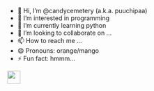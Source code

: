 - 👋 Hi, I’m @candycemetery (a.k.a. puuchipaa)
- 👀 I’m interested in programming
- 🌱 I’m currently learning python
- 💞️ I’m looking to collaborate on ...
- 📫 How to reach me ...
- 😄 Pronouns: orange/mango
- ⚡ Fun fact: hmmm...
<img src = "https://media3.giphy.com/media/v1.Y2lkPTc5MGI3NjExZms1bTc5MG5ocGEybTlsbGxvbGhubW5tMWU1MmZoMjB3YjVwOXhjMCZlcD12MV9pbnRlcm5hbF9naWZfYnlfaWQmY3Q9Zw/n4HxmeN6ruFK4niqsN/giphy.gif" width = 30px/>
<!---
candycemetery/candycemetery is a ✨ special ✨ repository because its `README.md` (this file) appears on your GitHub profile.
You can click the Preview link to take a look at your changes.
--->
